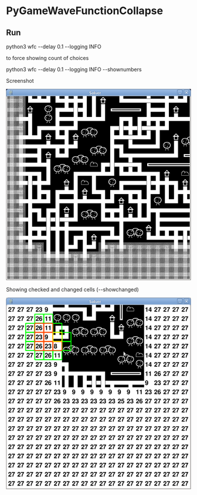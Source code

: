 # PyGameWaveFunctionCollapse

## Run

python3 wfc --delay 0.1 --logging INFO

to force showing count of choices

python3 wfc --delay 0.1 --logging INFO --shownumbers

Screenshot

![](Screenshot%20at%202023-03-17%2014-56-01.png)

Showing checked and changed cells (--showchanged)

![](Screenshot%20at%202023-03-18%2011-24-43.png)